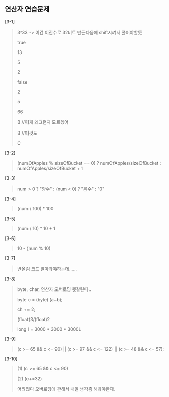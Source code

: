 ## 연산자 연습문제

[3-1]

>3^33 -> 이건 이진수로 32비트 만든다음에 shift시켜서 풀어야할듯
>
>true
>
>13
>
>5
>
>2
>
>false
>
>2
>
>5
>
>66
>
>B //이게 왜그런지 모르겠어
>
>B //이것도
>
>C

[3-2]

> (numOfApples % sizeOfBucket == 0) ? numOfApples/sizeOfBucket : numOfApples/sizeOfBucket + 1

[3-3]

>  num > 0 ? "양수" : (num < 0) ? "음수" : "0"

[3-4]

> (num / 100) * 100

[3-5]

> (num / 10) * 10 + 1

[3-6]

> 10 - (num % 10)

[3-7]

> 반올림 코드 알아봐야하는데......

[3-8]

> byte, char, 연산자 오버로딩 헷갈린다..
>
> byte c = (byte) (a+b);
>
> ch += 2;
>
> (float)3/(float)2
>
> long l = 3000 * 3000 * 3000L

[3-9]

> (c >= 65 && c <= 90) || (c >= 97 && c <= 122) || (c >= 48 && c <= 57);

[3-10]

> (1) (c >= 65 && c <= 90) 
>
> (2)  (c+=32) 
>
> 어려웠다 오버로딩에 관해서 내일 생각좀 해봐야한다.